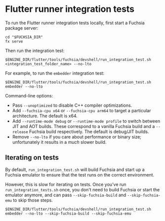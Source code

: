# Flutter runner integration tests

To run the Flutter runner integration tests locally, first start a Fuchsia
package server:

```shell
cd "$FUCHSIA_DIR"
fx serve
```

Then run the integration test:

```shell
$ENGINE_DIR/flutter/tools/fuchsia/devshell/run_integration_test.sh <integration_test_folder_name> --no-lto
```

For example, to run the `embedder` integration test:

```shell
$ENGINE_DIR/flutter/tools/fuchsia/devshell/run_integration_test.sh embedder --no-lto
```

Command-line options:

- Pass `--unoptimized` to disable C++ compiler optimizations.
- Add `--fuchsia-cpu x64` or `--fuchsia-cpu arm64` to target a particular
  architecture. The default is x64.
- Add `--runtime-mode debug` or `--runtime-mode profile` to switch between JIT
  and AOT builds. These correspond to a vanilla Fuchsia build and a `--release`
  Fuchsia build respectively. The default is debug/JIT builds.
- Remove `--no-lto` if you care about performance or binary size; unfortunately
  it results in a *much* slower build.

## Iterating on tests

By default, `run_integration_test.sh` will build Fuchsia and start up a Fuchsia
emulator to ensure that the test runs on the correct environment.

However, this is slow for iterating on tests. Once you've run
`run_integration_tests.sh` once, you don't need to build Fuchsia or start the
emulator anymore, and can pass `--skip-fuchsia-build` and `--skip-fuchsia-emu`
to skip those steps.

```shell
$ENGINE_DIR/flutter/tools/fuchsia/devshell/run_integration_test.sh embedder --no-lto --skip-fuchsia-build --skip-fuchsia-emu
```
